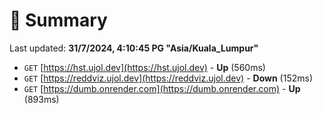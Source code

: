 # 📖 Summary
Last updated: **31/7/2024, 4:10:45 PG "Asia/Kuala_Lumpur"**

- `GET` [https://hst.ujol.dev](https://hst.ujol.dev) - **Up** (560ms)
- `GET` [https://reddviz.ujol.dev](https://reddviz.ujol.dev) - **Down** (152ms)
- `GET` [https://dumb.onrender.com](https://dumb.onrender.com) - **Up** (893ms)
